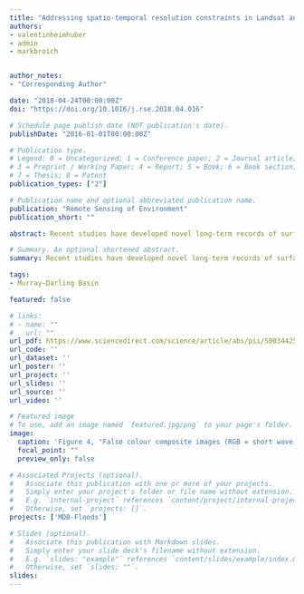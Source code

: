 ```yaml
---
title: "Addressing spatio-temporal resolution constraints in Landsat and MODIS-based mapping of large-scale floodplain inundation dynamics"
authors:
- valentinheimhuber
- admin
- markbroich


author_notes:
- "Corresponding Author"

date: "2018-04-24T00:00:00Z"
doi: "https://doi.org/10.1016/j.rse.2018.04.016"

# Schedule page publish date (NOT publication's date).
publishDate: "2016-01-01T00:00:00Z"

# Publication type.
# Legend: 0 = Uncategorized; 1 = Conference paper; 2 = Journal article;
# 3 = Preprint / Working Paper; 4 = Report; 5 = Book; 6 = Book section;
# 7 = Thesis; 8 = Patent
publication_types: ["2"]

# Publication name and optional abbreviated publication name.
publication: "Remote Sensing of Environment"
publication_short: ""

abstract: Recent studies have developed novel long-term records of surface water (SW) maps on continental and global scales but due to the spatial and temporal resolution constraints of available satellite sensors, they are either of high spatial and low temporal resolution or vice versa. In this study, we address this limitation by exploring two approaches for generating an 8-day series of Landsat resolution (30 m) SW maps for three floodplain sites in south-eastern Australia during the 2010 La Nina Floods. Firstly, we applied a generalized additive regression model (GAM) that empirically relates Landsat-based SW extent to in-situ river flow to then predict additional time steps. Secondly, we used the STARFM and ESTARFM blending algorithms for predicting the Open Water Likelihood at 8-daily intervals and 30 m resolution from Landsat and MODIS imagery. ESTARFM outperformed STARFM and best blending accuracies were achieved in the floodplain site with the slowest changes in inundation extent through time. There was good agreement between the blended and statistically-modeled 8-day SW series and both series provided new and temporally consistent information about changes in inundation extent throughout the flooding cycles. After careful consideration of accuracy limitations and model assumptions, these SW records hold great potential for assimilation into hydrodynamic and hydrological models as well as improved management of terrestrial freshwater ecosystems.

# Summary. An optional shortened abstract.
summary: Recent studies have developed novel long-term records of surface water (SW) maps on continental and global scales but due to the spatial and temporal resolution constraints of available satellite sensors, they are either of high spatial and low temporal resolution or vice versa.

tags:
- Murray–Darling Basin

featured: false

# links:
# - name: ""
#   url: ""
url_pdf: https://www.sciencedirect.com/science/article/abs/pii/S0034425718301603
url_code: ''
url_dataset: ''
url_poster: ''
url_project: ''
url_slides: ''
url_source: ''
url_video: ''

# Featured image
# To use, add an image named `featured.jpg/png` to your page's folder. 
image:
  caption: 'Figure 4, "False colour composite images (RGB = short wave infrared, near-infrared, red) for the 30 × 30 km focal areas within each test site (location given in Fig. 2). For each time step, the MODIS image (a) used for the ESTARFM prediction along with the blended (b) and Landsat images (c) of the respective Landsat-MODIS shoulder pairs are shown. Classification of surface water was based on OWL and a cut off threshold of > 20%." '
  focal_point: ""
  preview_only: false

# Associated Projects (optional).
#   Associate this publication with one or more of your projects.
#   Simply enter your project's folder or file name without extension.
#   E.g. `internal-project` references `content/project/internal-project/index.md`.
#   Otherwise, set `projects: []`.
projects: ['MDB-Floods']

# Slides (optional).
#   Associate this publication with Markdown slides.
#   Simply enter your slide deck's filename without extension.
#   E.g. `slides: "example"` references `content/slides/example/index.md`.
#   Otherwise, set `slides: ""`.
slides:
---
```



